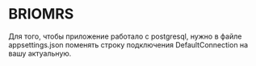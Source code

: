 # BRIOMRS
Для того, чтобы приложение работало с postgresql, нужно в файле appsettings.json поменять строку подключения DefaultConnection на вашу актуальную. 


